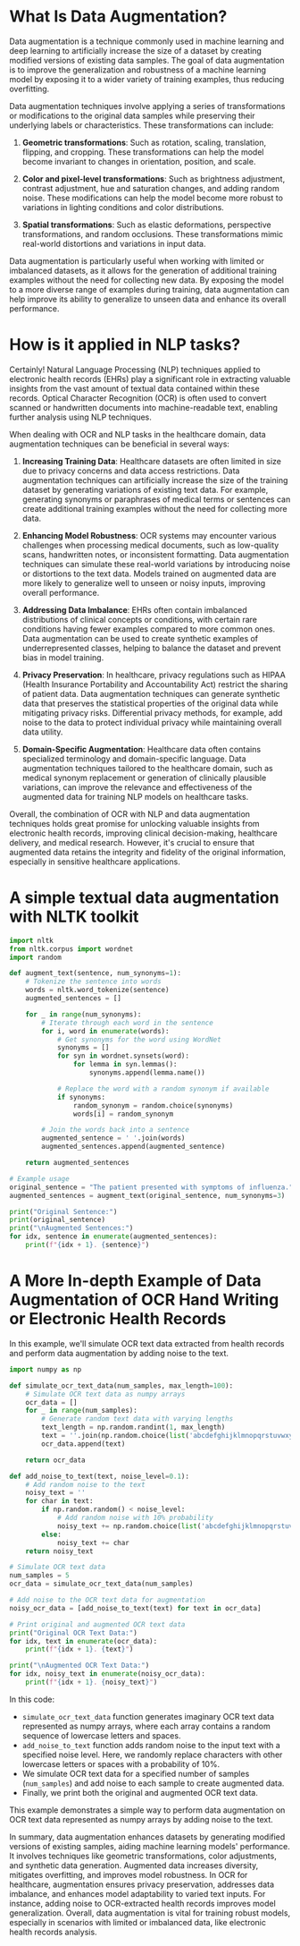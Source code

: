 # What Is Data Augmentation? 

Data augmentation is a technique commonly used in machine learning and deep learning to artificially increase the size of a dataset by creating modified versions of existing data samples. The goal of data augmentation is to improve the generalization and robustness of a machine learning model by exposing it to a wider variety of training examples, thus reducing overfitting.

Data augmentation techniques involve applying a series of transformations or modifications to the original data samples while preserving their underlying labels or characteristics. These transformations can include:

1. **Geometric transformations**: Such as rotation, scaling, translation, flipping, and cropping. These transformations can help the model become invariant to changes in orientation, position, and scale.

2. **Color and pixel-level transformations**: Such as brightness adjustment, contrast adjustment, hue and saturation changes, and adding random noise. These modifications can help the model become more robust to variations in lighting conditions and color distributions.

3. **Spatial transformations**: Such as elastic deformations, perspective transformations, and random occlusions. These transformations mimic real-world distortions and variations in input data.

Data augmentation is particularly useful when working with limited or imbalanced datasets, as it allows for the generation of additional training examples without the need for collecting new data. By exposing the model to a more diverse range of examples during training, data augmentation can help improve its ability to generalize to unseen data and enhance its overall performance.


# How is it applied in NLP tasks? 

Certainly! Natural Language Processing (NLP) techniques applied to electronic health records (EHRs) play a significant role in extracting valuable insights from the vast amount of textual data contained within these records. Optical Character Recognition (OCR) is often used to convert scanned or handwritten documents into machine-readable text, enabling further analysis using NLP techniques.

When dealing with OCR and NLP tasks in the healthcare domain, data augmentation techniques can be beneficial in several ways:

1. **Increasing Training Data**: Healthcare datasets are often limited in size due to privacy concerns and data access restrictions. Data augmentation techniques can artificially increase the size of the training dataset by generating variations of existing text data. For example, generating synonyms or paraphrases of medical terms or sentences can create additional training examples without the need for collecting more data.

2. **Enhancing Model Robustness**: OCR systems may encounter various challenges when processing medical documents, such as low-quality scans, handwritten notes, or inconsistent formatting. Data augmentation techniques can simulate these real-world variations by introducing noise or distortions to the text data. Models trained on augmented data are more likely to generalize well to unseen or noisy inputs, improving overall performance.

3. **Addressing Data Imbalance**: EHRs often contain imbalanced distributions of clinical concepts or conditions, with certain rare conditions having fewer examples compared to more common ones. Data augmentation can be used to create synthetic examples of underrepresented classes, helping to balance the dataset and prevent bias in model training.

4. **Privacy Preservation**: In healthcare, privacy regulations such as HIPAA (Health Insurance Portability and Accountability Act) restrict the sharing of patient data. Data augmentation techniques can generate synthetic data that preserves the statistical properties of the original data while mitigating privacy risks. Differential privacy methods, for example, add noise to the data to protect individual privacy while maintaining overall data utility.

5. **Domain-Specific Augmentation**: Healthcare data often contains specialized terminology and domain-specific language. Data augmentation techniques tailored to the healthcare domain, such as medical synonym replacement or generation of clinically plausible variations, can improve the relevance and effectiveness of the augmented data for training NLP models on healthcare tasks.

Overall, the combination of OCR with NLP and data augmentation techniques holds great promise for unlocking valuable insights from electronic health records, improving clinical decision-making, healthcare delivery, and medical research. However, it's crucial to ensure that augmented data retains the integrity and fidelity of the original information, especially in sensitive healthcare applications.


# A simple textual data augmentation with NLTK toolkit

```python
import nltk
from nltk.corpus import wordnet
import random

def augment_text(sentence, num_synonyms=1):
    # Tokenize the sentence into words
    words = nltk.word_tokenize(sentence)
    augmented_sentences = []

    for _ in range(num_synonyms):
        # Iterate through each word in the sentence
        for i, word in enumerate(words):
            # Get synonyms for the word using WordNet
            synonyms = []
            for syn in wordnet.synsets(word):
                for lemma in syn.lemmas():
                    synonyms.append(lemma.name())

            # Replace the word with a random synonym if available
            if synonyms:
                random_synonym = random.choice(synonyms)
                words[i] = random_synonym

        # Join the words back into a sentence
        augmented_sentence = ' '.join(words)
        augmented_sentences.append(augmented_sentence)

    return augmented_sentences

# Example usage
original_sentence = "The patient presented with symptoms of influenza."
augmented_sentences = augment_text(original_sentence, num_synonyms=3)

print("Original Sentence:")
print(original_sentence)
print("\nAugmented Sentences:")
for idx, sentence in enumerate(augmented_sentences):
    print(f"{idx + 1}. {sentence}")

```

# A More In-depth Example of Data Augmentation of OCR Hand Writing or Electronic Health Records 

In this example, we'll simulate OCR text data extracted from health records and perform data augmentation by adding noise to the text.

```python
import numpy as np

def simulate_ocr_text_data(num_samples, max_length=100):
    # Simulate OCR text data as numpy arrays
    ocr_data = []
    for _ in range(num_samples):
        # Generate random text data with varying lengths
        text_length = np.random.randint(1, max_length)
        text = ''.join(np.random.choice(list('abcdefghijklmnopqrstuvwxyz '), size=text_length))
        ocr_data.append(text)

    return ocr_data

def add_noise_to_text(text, noise_level=0.1):
    # Add random noise to the text
    noisy_text = ''
    for char in text:
        if np.random.random() < noise_level:
            # Add random noise with 10% probability
            noisy_text += np.random.choice(list('abcdefghijklmnopqrstuvwxyz '))
        else:
            noisy_text += char
    return noisy_text

# Simulate OCR text data
num_samples = 5
ocr_data = simulate_ocr_text_data(num_samples)

# Add noise to the OCR text data for augmentation
noisy_ocr_data = [add_noise_to_text(text) for text in ocr_data]

# Print original and augmented OCR text data
print("Original OCR Text Data:")
for idx, text in enumerate(ocr_data):
    print(f"{idx + 1}. {text}")

print("\nAugmented OCR Text Data:")
for idx, noisy_text in enumerate(noisy_ocr_data):
    print(f"{idx + 1}. {noisy_text}")
```

In this code:

- `simulate_ocr_text_data` function generates imaginary OCR text data represented as numpy arrays, where each array contains a random sequence of lowercase letters and spaces.
- `add_noise_to_text` function adds random noise to the input text with a specified noise level. Here, we randomly replace characters with other lowercase letters or spaces with a probability of 10%.
- We simulate OCR text data for a specified number of samples (`num_samples`) and add noise to each sample to create augmented data.
- Finally, we print both the original and augmented OCR text data.

This example demonstrates a simple way to perform data augmentation on OCR text data represented as numpy arrays by adding noise to the text.

In summary, data augmentation enhances datasets by generating modified versions of existing samples, aiding machine learning models' performance. It involves techniques like geometric transformations, color adjustments, and synthetic data generation. Augmented data increases diversity, mitigates overfitting, and improves model robustness. In OCR for healthcare, augmentation ensures privacy preservation, addresses data imbalance, and enhances model adaptability to varied text inputs. For instance, adding noise to OCR-extracted health records improves model generalization. Overall, data augmentation is vital for training robust models, especially in scenarios with limited or imbalanced data, like electronic health records analysis.